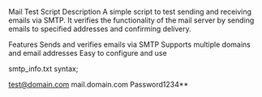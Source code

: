 Mail Test Script
Description
A simple script to test sending and receiving emails via SMTP. It verifies the functionality of the mail server by sending emails to specified addresses and confirming delivery.

Features
Sends and verifies emails via SMTP
Supports multiple domains and email addresses
Easy to configure and use

smtp_info.txt syntax;


test@domain.com mail.domain.com Password1234**
